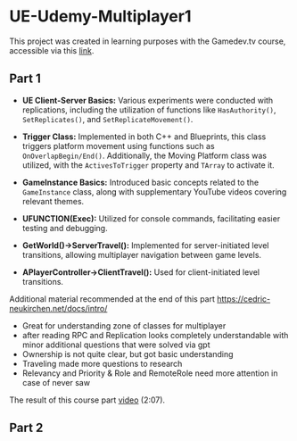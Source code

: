 # UE-Udemy-Multiplayer1

This project was created in learning purposes with the Gamedev.tv course, accessible via this [link](https://www.udemy.com/course/unrealmultiplayer).

## Part 1

- **UE Client-Server Basics:** Various experiments were conducted with replications, including the utilization of functions like `HasAuthority()`, `SetReplicates()`, and `SetReplicateMovement()`.

- **Trigger Class:** Implemented in both C++ and Blueprints, this class triggers platform movement using functions such as `OnOverlapBegin/End()`. Additionally, the Moving Platform class was utilized, with the `ActivesToTrigger` property and `TArray` to activate it.

- **GameInstance Basics:** Introduced basic concepts related to the `GameInstance` class, along with supplementary YouTube videos covering relevant themes.

- **UFUNCTION(Exec):** Utilized for console commands, facilitating easier testing and debugging.

- **GetWorld()->ServerTravel():** Implemented for server-initiated level transitions, allowing multiplayer navigation between game levels.

- **APlayerController->ClientTravel():** Used for client-initiated level transitions.

Additional material recommended at the end of this part https://cedric-neukirchen.net/docs/intro/
* Great for understanding zone of classes for multiplayer
* after reading RPC and Replication looks completely understandable with minor additional questions that were solved via gpt
* Ownership is not quite clear, but got basic understanding
* Traveling made more questions to research
* Relevancy and Priority & Role and RemoteRole need more attention in case of never saw

The result of this course part [video](https://youtu.be/2qp5I6DiyRc) (2:07).


## Part 2


